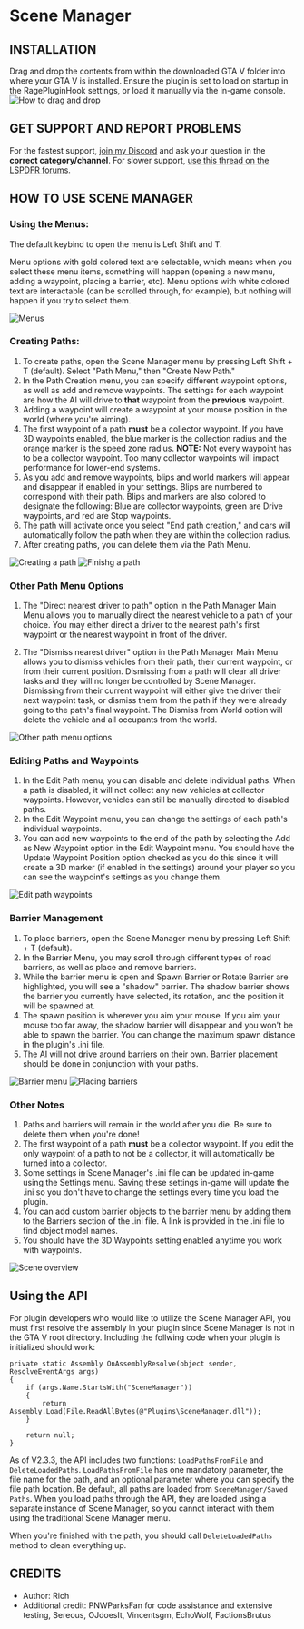 # Scene Manager

## INSTALLATION
Drag and drop the contents from within the downloaded GTA V folder into where your GTA V is installed.  Ensure the plugin is set to load on startup in the RagePluginHook settings, or load it manually via the in-game console.
![How to drag and drop](https://i.imgur.com/OzQWv2B.jpg)

## GET SUPPORT AND REPORT PROBLEMS
For the fastest support, [join my Discord](https://discord.gg/cUQaTNQ) and ask your question in the **correct category/channel**.  For slower support, [use this thread on the LSPDFR forums](https://www.lcpdfr.com/forums/topic/107730-richs-plugin-support-thread/).

## HOW TO USE SCENE MANAGER
### Using the Menus:

The default keybind to open the menu is Left Shift and T.

Menu options with gold colored text are selectable, which means when you select these menu items, something will happen (opening a new menu, adding a waypoint, placing a barrier, etc).  Menu options with white colored text are interactable (can be scrolled through, for example), but nothing will happen if you try to select them.

![Menus](https://i.imgur.com/GQNZrm4.jpg)

### Creating Paths:
1.  To create paths, open the Scene Manager menu by pressing Left Shift + T (default).  Select "Path Menu," then "Create New Path."  
2.  In the Path Creation menu, you can specify different waypoint options, as well as add and remove waypoints.  The settings for each waypoint are how the AI will drive to **that** waypoint from the **previous** waypoint.
3.  Adding a waypoint will create a waypoint at your mouse position in the world (where you're aiming).
4.  The first waypoint of a path **must** be a collector waypoint.  If you have 3D waypoints enabled, the blue marker is the collection radius and the orange marker is the speed zone radius.  **NOTE:** Not every waypoint has to be a collector waypoint.  Too many collector waypoints will impact performance for lower-end systems. 
5.  As you add and remove waypoints, blips and world markers will appear and disappear if enabled in your settings.  Blips are numbered to correspond with their path.  Blips and markers are also colored to designate the following:  Blue are collector waypoints, green are Drive waypoints, and red are Stop waypoints.
6.  The path will activate once you select "End path creation," and cars will automatically follow the path when they are within the collection radius.
7.  After creating paths, you can delete them via the Path Menu.

![Creating a path](https://i.imgur.com/v7s1QMf.jpg)
![Finishg a path](https://i.imgur.com/75OhNS5.jpg)

### Other Path Menu Options
1.  The "Direct nearest driver to path" option in the Path Manager Main Menu allows you to manually direct the nearest vehicle to a path of your choice.  You may either direct a driver to the nearest path's first waypoint or the nearest waypoint in front of the driver.

2.  The "Dismiss nearest driver" option in the Path Manager Main Menu allows you to dismiss vehicles from their path, their current waypoint, or from their current position.  Dismissing from a path will clear all driver tasks and they will no longer be controlled by Scene Manager.  Dismissing from their current waypoint will either give the driver their next waypoint task, or dismiss them from the path if they were already going to the path's final waypoint.  The Dismiss from World option will delete the vehicle and all occupants from the world.

![Other path menu options](https://i.imgur.com/4PIbnYM.jpg)

### Editing Paths and Waypoints
1.  In the Edit Path menu, you can disable and delete individual paths.  When a path is disabled, it will not collect any new vehicles at collector waypoints.  However, vehicles can still be manually directed to disabled paths.
2.  In the Edit Waypoint menu, you can change the settings of each path's individual waypoints.  
3.  You can add new waypoints to the end of the path by selecting the Add as New Waypoint option in the Edit Waypoint menu.  You should have the Update Waypoint Position option checked as you do this since it will create a 3D marker (if enabled in the settings) around your player so you can see the waypoint's settings as you change them.

![Edit path waypoints](https://i.imgur.com/DzwuK4t.jpg)

### Barrier Management
1.  To place barriers, open the Scene Manager menu by pressing Left Shift + T (default).
2.  In the Barrier Menu, you may scroll through different types of road barriers, as well as place and remove barriers.
3.  While the barrier menu is open and Spawn Barrier or Rotate Barrier are highlighted, you will see a "shadow" barrier.  The shadow barrier shows the barrier you currently have selected, its rotation, and the position it will be spawned at.
4.  The spawn position is wherever you aim your mouse.  If you aim your mouse too far away, the shadow barrier will disappear and you won't be able to spawn the barrier.  You can change the maximum spawn distance in the plugin's .ini file.
5.  The AI will not drive around barriers on their own.  Barrier placement should be done in conjunction with your paths.

![Barrier menu](https://i.imgur.com/Sp3uc7c.jpg)
![Placing barriers](https://i.imgur.com/8YXzlWN.jpg)

### Other Notes
1.  Paths and barriers will remain in the world after you die.  Be sure to delete them when you're done!
2.  The first waypoint of a path **must** be a collector waypoint.  If you edit the only waypoint of a path to not be a collector, it will automatically be turned into a collector.
3.  Some settings in Scene Manager's .ini file can be updated in-game using the Settings menu.  Saving these settings in-game will update the .ini so you don't have to change the settings every time you load the plugin.
4.  You can add custom barrier objects to the barrier menu by adding them to the Barriers section of the .ini file.  A link is provided in the .ini file to find object model names.
5.  You should have the 3D Waypoints setting enabled anytime you work with waypoints.

![Scene overview](https://i.imgur.com/Rd5Z5qe.jpg)

## Using the API
For plugin developers who would like to utilize the Scene Manager API, you must first resolve the assembly in your plugin since Scene Manager is not in the GTA V root directory.  Including the follwing code when your plugin is initialized should work:

```
private static Assembly OnAssemblyResolve(object sender, ResolveEventArgs args)
{
    if (args.Name.StartsWith("SceneManager"))
    {
        return Assembly.Load(File.ReadAllBytes(@"Plugins\SceneManager.dll"));
    }

    return null;
}
```

As of V2.3.3, the API includes two functions: `LoadPathsFromFile` and `DeleteLoadedPaths`.  `LoadPathsFromFile` has one mandatory parameter, the file name for the path, and an optional parameter where you can specify the file path location.  Be default, all paths are loaded from `SceneManager/Saved Paths`.  When you load paths through the API, they are loaded using a separate instance of Scene Manager, so you cannot interact with them using the traditional Scene Manager menu.

When you're finished with the path, you should call `DeleteLoadedPaths` method to clean everything up.

## CREDITS
* Author: Rich
* Additional credit:  PNWParksFan for code assistance and extensive testing, Sereous, OJdoesIt, Vincentsgm, EchoWolf, FactionsBrutus
